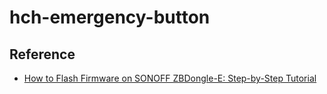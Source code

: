 # hch-emergency-button



## Reference 
- [How to Flash Firmware on SONOFF ZBDongle-E: Step-by-Step Tutorial](https://sonoff.tech/product-review/tutorial/how-to-flash-firmware-on-sonoff-zbdongle-e-step-by-step-tutorial/)